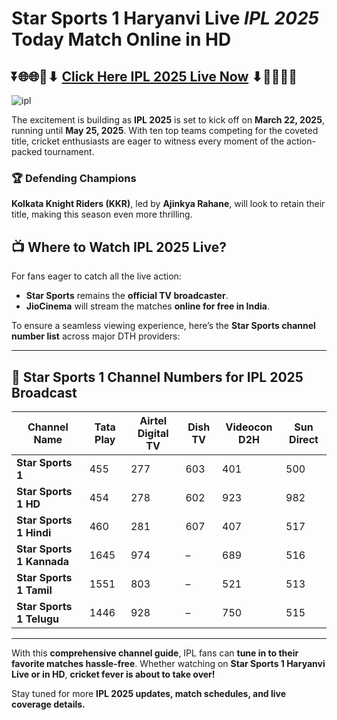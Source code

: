 # **Star Sports 1 Haryanvi Live *IPL 2025* Today Match Online in HD**  

## ⏬🌐🌐📌⬇ [Click Here IPL 2025 Live Now](https://ptvsportshd.net/star-sports-1-hindi-hd/) ⬇📌🌐🌐⏬

![ipl](https://github.com/user-attachments/assets/9ae3508d-f192-40fc-a7a6-fec3d93b834b)

The excitement is building as **IPL 2025** is set to kick off on **March 22, 2025**, running until **May 25, 2025**. With ten top teams competing for the coveted title, cricket enthusiasts are eager to witness every moment of the action-packed tournament.  

### 🏆 Defending Champions  
**Kolkata Knight Riders (KKR)**, led by **Ajinkya Rahane**, will look to retain their title, making this season even more thrilling.  

## 📺 **Where to Watch IPL 2025 Live?**  

For fans eager to catch all the live action:  
- **Star Sports** remains the **official TV broadcaster**.  
- **JioCinema** will stream the matches **online for free in India**.  

To ensure a seamless viewing experience, here’s the **Star Sports channel number list** across major DTH providers:  

---

## 📡 **Star Sports 1 Channel Numbers for IPL 2025 Broadcast**  

| **Channel Name**        | **Tata Play** | **Airtel Digital TV** | **Dish TV** | **Videocon D2H** | **Sun Direct** |  
|-------------------------|--------------|----------------------|------------|-----------------|-------------|  
| **Star Sports 1**        | 455          | 277                  | 603        | 401             | 500         |  
| **Star Sports 1 HD**     | 454          | 278                  | 602        | 923             | 982         |  
| **Star Sports 1 Hindi**  | 460          | 281                  | 607        | 407             | 517         |  
| **Star Sports 1 Kannada** | 1645        | 974                  | –          | 689             | 516         |  
| **Star Sports 1 Tamil**   | 1551        | 803                  | –          | 521             | 513         |  
| **Star Sports 1 Telugu**  | 1446        | 928                  | –          | 750             | 515         |  

---

With this **comprehensive channel guide**, IPL fans can **tune in to their favorite matches hassle-free**. Whether watching on **Star Sports 1 Haryanvi Live or in HD**, **cricket fever is about to take over!**  

Stay tuned for more **IPL 2025 updates, match schedules, and live coverage details.**  
